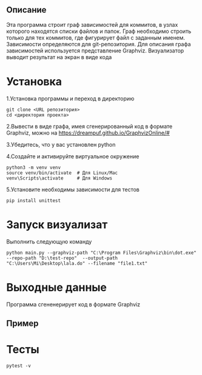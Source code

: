 ## Описание
Эта программа строит граф зависимостей для коммитов, в узлах которого находятся списки файлов и папок. Граф необходимо строить только для тех коммитов, где фигурирует файл с заданным именем. Зависимости определяются для git-репозитория. Для описания графа зависимостей используется представление Graphviz. Визуализатор выводит результат на экран в виде кода
# Установка
1.Установка программы и переход в директорию
```
git clone <URL репозитория>
cd <директория проекта>
```
2.Вывести в виде графа, имея сгенерированный код в формате Graphviz, можно на https://dreampuf.github.io/GraphvizOnline/#

3.Убедитесь, что у вас установлен python

4.Создайте и активируйте виртуальное окружение
```
python3 -m venv venv
source venv/bin/activate  # Для Linux/Mac
venv\Scripts\activate     # Для Windows
```
5.Установите необходимы зависимости для тестов
```
pip install unittest
```
# Запуск визуализат
Выполнить следующую команду
```
python main.py --graphviz-path "C:\Program Files\Graphviz\bin\dot.exe" --repo-path "D:\test-repo"  --output-path "C:\Users\Mi\Desktop\lala.do" --filename "file1.txt"
```
# Выходные данные
Программа сгененерирует код в формате Graphviz
## Пример
# Тесты
```
pytest -v
```
